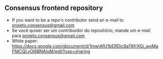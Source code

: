 ## Consensus frontend repository
- If you want to be a repo's contributor send an e-mail to projeto.consensus@gmail.com
- Se você quiser ser um contribuidor do repositório, mande um e-mail para  projeto.consensus@gmail.com
- White paper: https://docs.google.com/document/d/1mwiAfU1bERDic8aT6frXGj_woMaFNICQLyOl6BNAIuM/edit?usp=sharing
